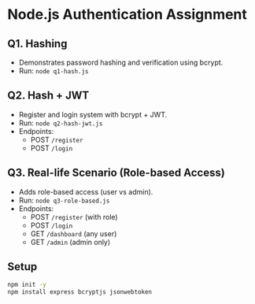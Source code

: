 # Node.js Authentication Assignment

## Q1. Hashing
- Demonstrates password hashing and verification using bcrypt.
- Run: `node q1-hash.js`

## Q2. Hash + JWT
- Register and login system with bcrypt + JWT.
- Run: `node q2-hash-jwt.js`
- Endpoints:
  - POST `/register`
  - POST `/login`

## Q3. Real-life Scenario (Role-based Access)
- Adds role-based access (user vs admin).
- Run: `node q3-role-based.js`
- Endpoints:
  - POST `/register` (with role)
  - POST `/login`
  - GET `/dashboard` (any user)
  - GET `/admin` (admin only)

## Setup
```bash
npm init -y
npm install express bcryptjs jsonwebtoken
